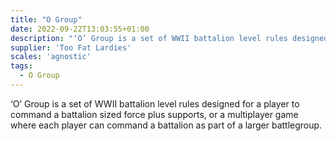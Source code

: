 ```yaml
---
title: "O Group"
date: 2022-09-22T13:03:55+01:00
description: "‘O’ Group is a set of WWII battalion level rules designed for a player to command a battalion sized force plus supports, or a multiplayer game where each player can command a battalion as part of a larger battlegroup."
supplier: 'Too Fat Lardies'
scales: 'agnostic'
tags:
  - O Group
---
```


‘O’ Group is a set of WWII battalion level rules designed for a player to command a battalion sized force plus supports, or a multiplayer game where each player can command a battalion as part of a larger battlegroup.
